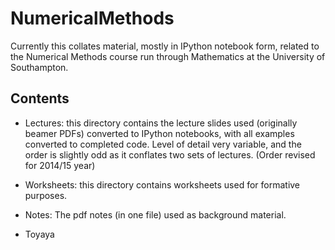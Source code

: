 NumericalMethods
================

Currently this collates material, mostly in IPython notebook form, related to the Numerical Methods course run through Mathematics at the University of Southampton.


Contents
--------

* Lectures: this directory contains the lecture slides used (originally beamer PDFs) converted to IPython notebooks, with all examples converted to completed code. Level of detail very variable, and the order is slightly odd as it conflates two sets of lectures. (Order revised for 2014/15 year)

* Worksheets: this directory contains worksheets used for formative purposes.

* Notes: The pdf notes (in one file) used as background material.

* Toyaya 